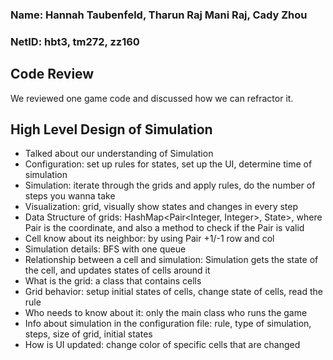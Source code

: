 ### Name: Hannah Taubenfeld, Tharun Raj Mani Raj, Cady Zhou
### NetID: hbt3, tm272, zz160

## Code Review
We reviewed one game code and discussed how we can refractor it.

## High Level Design of Simulation 
- Talked about our understanding of Simulation 
- Configuration: set up rules for states, set up the UI, determine time of simulation 
- Simulation: iterate through the grids and apply rules, do the number of steps you wanna take 
- Visualization: grid, visually show states and changes in every step   
- Data Structure of grids: HashMap<Pair<Integer, Integer>, State>, where Pair is the coordinate, and also a method to check if the Pair is valid
- Cell know about its neighbor: by using Pair +1/-1 row and col
- Simulation details: BFS with one queue 
- Relationship between a cell and simulation: Simulation gets the state of the cell, and updates states of cells around it 
- What is the grid: a class that contains cells
- Grid behavior: setup initial states of cells, change state of cells, read the rule
- Who needs to know about it: only the main class who runs the game 
- Info about simulation in the configuration file: rule, type of simulation, steps, size of grid, initial states
- How is UI updated: change color of specific cells that are changed 




